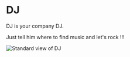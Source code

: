 DJ
=====================================

DJ is your company DJ.

Just tell him where to find music and let's rock !!!

![Standard view of DJ](https://github.com/mathieuancelin/DJ/raw/master/DJ.png)
